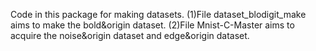 
 Code  in this  package for making datasets. 
 (1)File dataset_blodigit_make aims to make the bold&origin dataset.
 (2)File Mnist-C-Master aims to acquire the noise&origin dataset and edge&origin  dataset.
